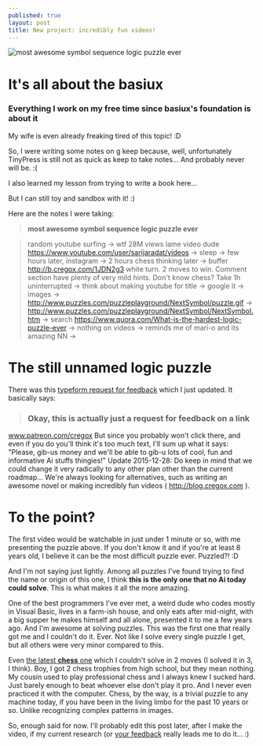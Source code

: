 ```yaml
---
published: true
layout: post
title: New project: incredibly fun videos!
---
```

![most awesome symbol sequence logic puzzle ever](https://www.dropbox.com/s/07yijbirve3u002/most%20awesome%20symbol%20sequence%20logic%20puzzle%20ever.png?dl=1)

# It's all about the basiux

### Everything I work on my free time since basiux's foundation is about it

My wife is even already freaking tired of this topic! :D

So, I were writing some notes on g keep because, well, unfortunately TinyPress is still not as quick as keep to take notes... And probably never will be. :(

I also learned my lesson from trying to write a book here...

But I can still toy and sandbox with it! :)

Here are the notes I were taking:

> **most awesome symbol sequence logic puzzle ever**

> random youtube surfing -> wtf 28M views lame video dude https://www.youtube.com/user/sarijaradat/videos -> sleep -> few hours later, instagram -> 2 hours chess thinking later -> buffer  http://b.cregox.com/1JDN2g3 white turn. 2 moves to win. Comment section have plenty of very mild hints. Don't know chess? Take 1h uninterrupted -> think about making youtube for title -> google it -> images -> http://www.puzzles.com/puzzleplayground/NextSymbol/puzzle.gif -> http://www.puzzles.com/puzzleplayground/NextSymbol/NextSymbol.htm -> search
https://www.quora.com/What-is-the-hardest-logic-puzzle-ever -> nothing on videos -> reminds me of mari-o and its amazing NN ->

# The still unnamed logic puzzle

There was this [typeform request for feedback](https://cregox.typeform.com/to/NFTkop) which I just updated. It basically says:

> ### Okay, this is actually just a request for feedback on a link
www.patreon.com/cregox
But since you probably won't click there, and even if you do you'll think it's too much text, I'll sum up what it says:
"Please, gib-us money and we'll be able to gib-u lots of cool, fun and informative Ai stuffs thingies!"
Update 2015-12-28: Do keep in mind that we could change it very radically to any other plan other than the current roadmap... We're always looking for alternatives, such as writing an awesome novel or making incredibly fun videos ( http://blog.cregox.com ).

# To the point?

The first video would be watchable in just under 1 minute or so, with me presenting the puzzle above. If you don't know it and if you're at least 8 years old, I believe it can be the most difficult puzzle ever. Puzzled?! :D

And I'm not saying just lightly. Among all puzzles I've found trying to find the name or origin of this one, I think **this is the only one that no Ai today could solve**. This is what makes it all the more amazing.

One of the best programmers I've ever met, a weird dude who codes mostly in Visual Basic, lives in a farm-ish house, and only eats after mid-night, with a big supper he makes himself and all alone, presented it to me a few years ago. And I'm awesome at solving puzzles. This was the first one that really got me and I couldn't do it. Ever. Not like I solve every single puzzle I get, but all others were very minor compared to this.

Even [the latest **chess** one]() which I couldn't solve in 2 moves (I solved it in 3, I think). Boy, I got 2 chess trophies from high school, but they mean nothing. My cousin used to play professional chess and I always knew I sucked hard. Just barely enough to beat whoever else don't play it pro. And I never even practiced it with the computer. Chess, by the way, is a trivial puzzle to any machine today, if you have been in the living limbo for the past 10 years or so. Unlike recognizing complex patterns in images.

So, enough said for now. I'll probably edit this post later, after I make the video, if my current research (or [your feedback](http://talk.cregox.com) really leads me to do it... :)
